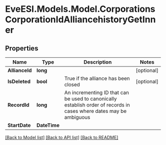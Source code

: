 # EveESI.Models.Model.CorporationsCorporationIdAlliancehistoryGetInner

## Properties

Name | Type | Description | Notes
------------ | ------------- | ------------- | -------------
**AllianceId** | **long** |  | [optional] 
**IsDeleted** | **bool** | True if the alliance has been closed | [optional] 
**RecordId** | **long** | An incrementing ID that can be used to canonically establish order of records in cases where dates may be ambiguous | 
**StartDate** | **DateTime** |  | 

[[Back to Model list]](../README.md#documentation-for-models) [[Back to API list]](../README.md#documentation-for-api-endpoints) [[Back to README]](../README.md)

